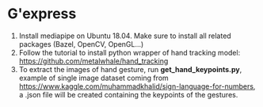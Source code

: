 # G'express
1. Install mediapipe on Ubuntu 18.04.  Make sure to install all related packages (Bazel, OpenCV, OpenGL...)
2. Follow the tutorial to install python wrapper of hand tracking model: https://github.com/metalwhale/hand_tracking
3. To extract the images of hand gesture, run **get_hand_keypoints.py**, example of single image dataset coming from https://www.kaggle.com/muhammadkhalid/sign-language-for-numbers, a .json file will be created containing the keypoints of the gestures.
